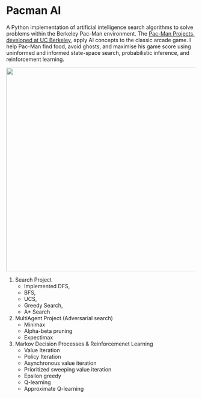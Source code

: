 # Pacman AI

A Python implementation of artificial intelligence search algorithms to solve problems within the Berkeley Pac-Man environment. The [Pac-Man Projects, developed at UC Berkeley](http://ai.berkeley.edu), apply AI concepts to the classic arcade game. I help Pac-Man find food, avoid ghosts, and maximise his game score using uninformed and informed state-space search, probabilistic inference, and reinforcement learning.

<p align="center">
<img src="https://github.com/rojinakashefi/Pacman-AI/blob/master/interactive.gif" width="540" />
</p>

1. Search Project
   - Implemented DFS, 
   - BFS, 
   - UCS,
   - Greedy Search, 
   - A* Search
2. MultiAgent Project (Adversarial search)
   - Minimax
   - Alpha-beta pruning
   - Expectimax
3. Markov Decision Processes & Reinforcemenet Learning
   -  Value Iteration
   - Policy Iteration
   - Asynchronous value iteration
   - Prioritized sweeping value iteration
   - Epsilon greedy
   - Q-learning
   - Approximate Q-learning
